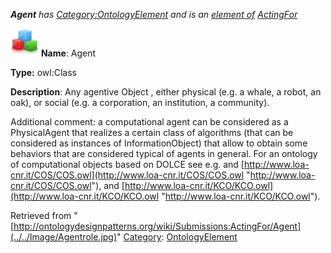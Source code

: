 ___Agent__ has [Category:OntologyElement](../../Category/OntologyElement "Category:OntologyElement") and is an [element of](../../Property/ElementOf "Property:ElementOf") [ActingFor](../../Submissions/ActingFor "Submissions:ActingFor")_


  




[![Class](../../images/thumb/2/27/Class.gif/45px-Class.gif)](../../Image/Class.gif "Class")
__Name__: Agent 


__Type:__ owl:Class 


__Description__: Any agentive Object , either physical (e.g. a whale, a robot, an oak), or social (e.g. a corporation, an institution, a community).


  



Additional comment: a computational agent can be considered as a PhysicalAgent that realizes a certain class of algorithms (that can be considered as instances of InformationObject) that allow to obtain some behaviors that are considered typical of agents in general. For an ontology of computational objects based on DOLCE see e.g. and [http://www.loa-cnr.it/COS/COS.owl](http://www.loa-cnr.it/COS/COS.owl "http://www.loa-cnr.it/COS/COS.owl"), and [http://www.loa-cnr.it/KCO/KCO.owl](http://www.loa-cnr.it/KCO/KCO.owl "http://www.loa-cnr.it/KCO/KCO.owl"). 





Retrieved from "[http://ontologydesignpatterns.org/wiki/Submissions:ActingFor/Agent](../../Image/Agentrole.jpg)"
 [Category](http://ontologydesignpatterns.org/wiki/Special:Categories "Special:Categories"): [OntologyElement](../../Category/OntologyElement "Category:OntologyElement")
